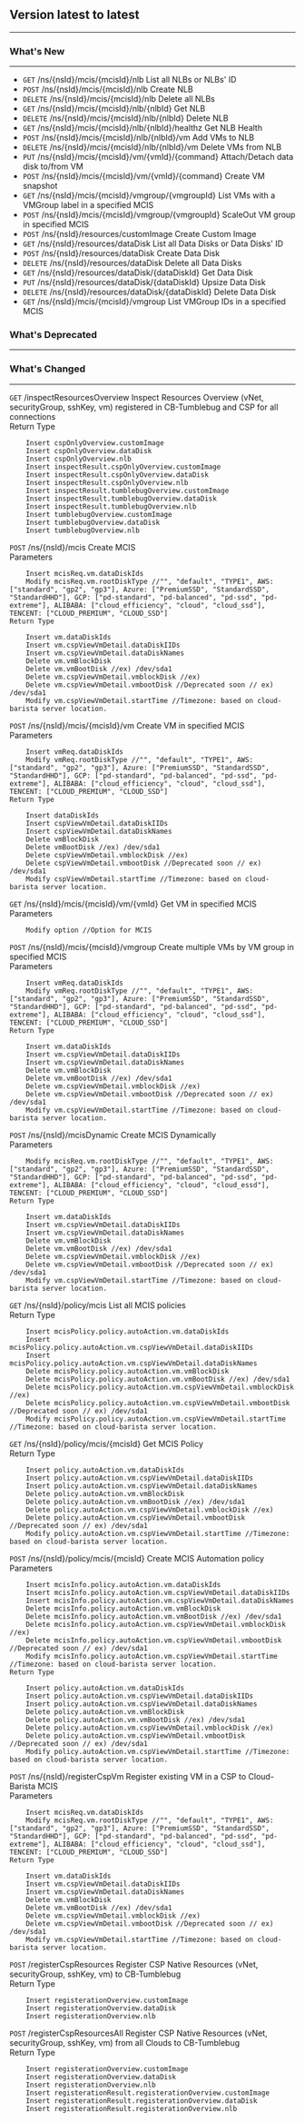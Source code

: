 ## Version latest to latest
---
### What's New
---
* `GET` /ns/{nsId}/mcis/{mcisId}/nlb List all NLBs or NLBs' ID
* `POST` /ns/{nsId}/mcis/{mcisId}/nlb Create NLB
* `DELETE` /ns/{nsId}/mcis/{mcisId}/nlb Delete all NLBs
* `GET` /ns/{nsId}/mcis/{mcisId}/nlb/{nlbId} Get NLB
* `DELETE` /ns/{nsId}/mcis/{mcisId}/nlb/{nlbId} Delete NLB
* `GET` /ns/{nsId}/mcis/{mcisId}/nlb/{nlbId}/healthz Get NLB Health
* `POST` /ns/{nsId}/mcis/{mcisId}/nlb/{nlbId}/vm Add VMs to NLB
* `DELETE` /ns/{nsId}/mcis/{mcisId}/nlb/{nlbId}/vm Delete VMs from NLB
* `PUT` /ns/{nsId}/mcis/{mcisId}/vm/{vmId}/{command} Attach/Detach data disk to/from VM
* `POST` /ns/{nsId}/mcis/{mcisId}/vm/{vmId}/{command} Create VM snapshot
* `GET` /ns/{nsId}/mcis/{mcisId}/vmgroup/{vmgroupId} List VMs with a VMGroup label in a specified MCIS
* `POST` /ns/{nsId}/mcis/{mcisId}/vmgroup/{vmgroupId} ScaleOut VM group in specified MCIS
* `POST` /ns/{nsId}/resources/customImage Create Custom Image
* `GET` /ns/{nsId}/resources/dataDisk List all Data Disks or Data Disks' ID
* `POST` /ns/{nsId}/resources/dataDisk Create Data Disk
* `DELETE` /ns/{nsId}/resources/dataDisk Delete all Data Disks
* `GET` /ns/{nsId}/resources/dataDisk/{dataDiskId} Get Data Disk
* `PUT` /ns/{nsId}/resources/dataDisk/{dataDiskId} Upsize Data Disk
* `DELETE` /ns/{nsId}/resources/dataDisk/{dataDiskId} Delete Data Disk
* `GET` /ns/{nsId}/mcis/{mcisId}/vmgroup List VMGroup IDs in a specified MCIS

### What's Deprecated
---

### What's Changed
---
`GET` /inspectResourcesOverview Inspect Resources Overview (vNet, securityGroup, sshKey, vm) registered in CB-Tumblebug and CSP for all connections  
    Return Type

        Insert cspOnlyOverview.customImage
        Insert cspOnlyOverview.dataDisk
        Insert cspOnlyOverview.nlb
        Insert inspectResult.cspOnlyOverview.customImage
        Insert inspectResult.cspOnlyOverview.dataDisk
        Insert inspectResult.cspOnlyOverview.nlb
        Insert inspectResult.tumblebugOverview.customImage
        Insert inspectResult.tumblebugOverview.dataDisk
        Insert inspectResult.tumblebugOverview.nlb
        Insert tumblebugOverview.customImage
        Insert tumblebugOverview.dataDisk
        Insert tumblebugOverview.nlb
`POST` /ns/{nsId}/mcis Create MCIS  
    Parameters

        Insert mcisReq.vm.dataDiskIds
        Modify mcisReq.vm.rootDiskType //"", "default", "TYPE1", AWS: ["standard", "gp2", "gp3"], Azure: ["PremiumSSD", "StandardSSD", "StandardHHD"], GCP: ["pd-standard", "pd-balanced", "pd-ssd", "pd-extreme"], ALIBABA: ["cloud_efficiency", "cloud", "cloud_ssd"], TENCENT: ["CLOUD_PREMIUM", "CLOUD_SSD"]
    Return Type

        Insert vm.dataDiskIds
        Insert vm.cspViewVmDetail.dataDiskIIDs
        Insert vm.cspViewVmDetail.dataDiskNames
        Delete vm.vmBlockDisk
        Delete vm.vmBootDisk //ex) /dev/sda1
        Delete vm.cspViewVmDetail.vmblockDisk //ex)
        Delete vm.cspViewVmDetail.vmbootDisk //Deprecated soon // ex) /dev/sda1
        Modify vm.cspViewVmDetail.startTime //Timezone: based on cloud-barista server location.
`POST` /ns/{nsId}/mcis/{mcisId}/vm Create VM in specified MCIS  
    Parameters

        Insert vmReq.dataDiskIds
        Modify vmReq.rootDiskType //"", "default", "TYPE1", AWS: ["standard", "gp2", "gp3"], Azure: ["PremiumSSD", "StandardSSD", "StandardHHD"], GCP: ["pd-standard", "pd-balanced", "pd-ssd", "pd-extreme"], ALIBABA: ["cloud_efficiency", "cloud", "cloud_ssd"], TENCENT: ["CLOUD_PREMIUM", "CLOUD_SSD"]
    Return Type

        Insert dataDiskIds
        Insert cspViewVmDetail.dataDiskIIDs
        Insert cspViewVmDetail.dataDiskNames
        Delete vmBlockDisk
        Delete vmBootDisk //ex) /dev/sda1
        Delete cspViewVmDetail.vmblockDisk //ex)
        Delete cspViewVmDetail.vmbootDisk //Deprecated soon // ex) /dev/sda1
        Modify cspViewVmDetail.startTime //Timezone: based on cloud-barista server location.
`GET` /ns/{nsId}/mcis/{mcisId}/vm/{vmId} Get VM in specified MCIS  
    Parameters

        Modify option //Option for MCIS
`POST` /ns/{nsId}/mcis/{mcisId}/vmgroup Create multiple VMs by VM group in specified MCIS  
    Parameters

        Insert vmReq.dataDiskIds
        Modify vmReq.rootDiskType //"", "default", "TYPE1", AWS: ["standard", "gp2", "gp3"], Azure: ["PremiumSSD", "StandardSSD", "StandardHHD"], GCP: ["pd-standard", "pd-balanced", "pd-ssd", "pd-extreme"], ALIBABA: ["cloud_efficiency", "cloud", "cloud_ssd"], TENCENT: ["CLOUD_PREMIUM", "CLOUD_SSD"]
    Return Type

        Insert vm.dataDiskIds
        Insert vm.cspViewVmDetail.dataDiskIIDs
        Insert vm.cspViewVmDetail.dataDiskNames
        Delete vm.vmBlockDisk
        Delete vm.vmBootDisk //ex) /dev/sda1
        Delete vm.cspViewVmDetail.vmblockDisk //ex)
        Delete vm.cspViewVmDetail.vmbootDisk //Deprecated soon // ex) /dev/sda1
        Modify vm.cspViewVmDetail.startTime //Timezone: based on cloud-barista server location.
`POST` /ns/{nsId}/mcisDynamic Create MCIS Dynamically  
    Parameters

        Modify mcisReq.vm.rootDiskType //"", "default", "TYPE1", AWS: ["standard", "gp2", "gp3"], Azure: ["PremiumSSD", "StandardSSD", "StandardHHD"], GCP: ["pd-standard", "pd-balanced", "pd-ssd", "pd-extreme"], ALIBABA: ["cloud_efficiency", "cloud", "cloud_essd"], TENCENT: ["CLOUD_PREMIUM", "CLOUD_SSD"]
    Return Type

        Insert vm.dataDiskIds
        Insert vm.cspViewVmDetail.dataDiskIIDs
        Insert vm.cspViewVmDetail.dataDiskNames
        Delete vm.vmBlockDisk
        Delete vm.vmBootDisk //ex) /dev/sda1
        Delete vm.cspViewVmDetail.vmblockDisk //ex)
        Delete vm.cspViewVmDetail.vmbootDisk //Deprecated soon // ex) /dev/sda1
        Modify vm.cspViewVmDetail.startTime //Timezone: based on cloud-barista server location.
`GET` /ns/{nsId}/policy/mcis List all MCIS policies  
    Return Type

        Insert mcisPolicy.policy.autoAction.vm.dataDiskIds
        Insert mcisPolicy.policy.autoAction.vm.cspViewVmDetail.dataDiskIIDs
        Insert mcisPolicy.policy.autoAction.vm.cspViewVmDetail.dataDiskNames
        Delete mcisPolicy.policy.autoAction.vm.vmBlockDisk
        Delete mcisPolicy.policy.autoAction.vm.vmBootDisk //ex) /dev/sda1
        Delete mcisPolicy.policy.autoAction.vm.cspViewVmDetail.vmblockDisk //ex)
        Delete mcisPolicy.policy.autoAction.vm.cspViewVmDetail.vmbootDisk //Deprecated soon // ex) /dev/sda1
        Modify mcisPolicy.policy.autoAction.vm.cspViewVmDetail.startTime //Timezone: based on cloud-barista server location.
`GET` /ns/{nsId}/policy/mcis/{mcisId} Get MCIS Policy  
    Return Type

        Insert policy.autoAction.vm.dataDiskIds
        Insert policy.autoAction.vm.cspViewVmDetail.dataDiskIIDs
        Insert policy.autoAction.vm.cspViewVmDetail.dataDiskNames
        Delete policy.autoAction.vm.vmBlockDisk
        Delete policy.autoAction.vm.vmBootDisk //ex) /dev/sda1
        Delete policy.autoAction.vm.cspViewVmDetail.vmblockDisk //ex)
        Delete policy.autoAction.vm.cspViewVmDetail.vmbootDisk //Deprecated soon // ex) /dev/sda1
        Modify policy.autoAction.vm.cspViewVmDetail.startTime //Timezone: based on cloud-barista server location.
`POST` /ns/{nsId}/policy/mcis/{mcisId} Create MCIS Automation policy  
    Parameters

        Insert mcisInfo.policy.autoAction.vm.dataDiskIds
        Insert mcisInfo.policy.autoAction.vm.cspViewVmDetail.dataDiskIIDs
        Insert mcisInfo.policy.autoAction.vm.cspViewVmDetail.dataDiskNames
        Delete mcisInfo.policy.autoAction.vm.vmBlockDisk
        Delete mcisInfo.policy.autoAction.vm.vmBootDisk //ex) /dev/sda1
        Delete mcisInfo.policy.autoAction.vm.cspViewVmDetail.vmblockDisk //ex)
        Delete mcisInfo.policy.autoAction.vm.cspViewVmDetail.vmbootDisk //Deprecated soon // ex) /dev/sda1
        Modify mcisInfo.policy.autoAction.vm.cspViewVmDetail.startTime //Timezone: based on cloud-barista server location.
    Return Type

        Insert policy.autoAction.vm.dataDiskIds
        Insert policy.autoAction.vm.cspViewVmDetail.dataDiskIIDs
        Insert policy.autoAction.vm.cspViewVmDetail.dataDiskNames
        Delete policy.autoAction.vm.vmBlockDisk
        Delete policy.autoAction.vm.vmBootDisk //ex) /dev/sda1
        Delete policy.autoAction.vm.cspViewVmDetail.vmblockDisk //ex)
        Delete policy.autoAction.vm.cspViewVmDetail.vmbootDisk //Deprecated soon // ex) /dev/sda1
        Modify policy.autoAction.vm.cspViewVmDetail.startTime //Timezone: based on cloud-barista server location.
`POST` /ns/{nsId}/registerCspVm Register existing VM in a CSP to Cloud-Barista MCIS  
    Parameters

        Insert mcisReq.vm.dataDiskIds
        Modify mcisReq.vm.rootDiskType //"", "default", "TYPE1", AWS: ["standard", "gp2", "gp3"], Azure: ["PremiumSSD", "StandardSSD", "StandardHHD"], GCP: ["pd-standard", "pd-balanced", "pd-ssd", "pd-extreme"], ALIBABA: ["cloud_efficiency", "cloud", "cloud_ssd"], TENCENT: ["CLOUD_PREMIUM", "CLOUD_SSD"]
    Return Type

        Insert vm.dataDiskIds
        Insert vm.cspViewVmDetail.dataDiskIIDs
        Insert vm.cspViewVmDetail.dataDiskNames
        Delete vm.vmBlockDisk
        Delete vm.vmBootDisk //ex) /dev/sda1
        Delete vm.cspViewVmDetail.vmblockDisk //ex)
        Delete vm.cspViewVmDetail.vmbootDisk //Deprecated soon // ex) /dev/sda1
        Modify vm.cspViewVmDetail.startTime //Timezone: based on cloud-barista server location.
`POST` /registerCspResources Register CSP Native Resources (vNet, securityGroup, sshKey, vm) to CB-Tumblebug  
    Return Type

        Insert registerationOverview.customImage
        Insert registerationOverview.dataDisk
        Insert registerationOverview.nlb
`POST` /registerCspResourcesAll Register CSP Native Resources (vNet, securityGroup, sshKey, vm) from all Clouds to CB-Tumblebug  
    Return Type

        Insert registerationOverview.customImage
        Insert registerationOverview.dataDisk
        Insert registerationOverview.nlb
        Insert registerationResult.registerationOverview.customImage
        Insert registerationResult.registerationOverview.dataDisk
        Insert registerationResult.registerationOverview.nlb

